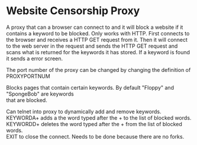 # Website Censorship Proxy
A proxy that can a browser can connect to and it will block a website if it contains a keyword to be blocked. Only works with HTTP.
First connects to the browser and receives a HTTP GET request from it.
Then it will connect to the web server in the request and sends the HTTP GET request and scans what is returned for the keywords it has stored.
If a keyword is found it sends a error screen.
  
The port number of the proxy can be changed by changing the definition of PROXYPORTNUM
  
Blocks pages that contain certain keywords. By default "Floppy" and "SpongeBob" are keywords  
that are blocked.  
  
Can telnet into proxy to dynamically add and remove keywords.  
KEYWORDA+ adds a the word typed after the + to the list of blocked words.  
KEYWORDD+ deletes the word typed after the + from the list of blocked words.  
EXIT to close the connect. Needs to be done because there are no forks.  
